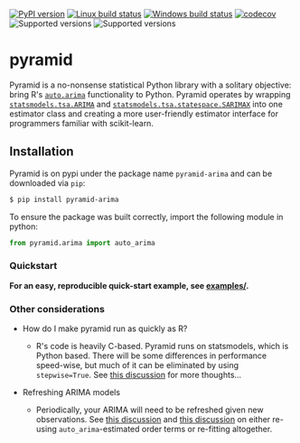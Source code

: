 [![PyPI version](https://badge.fury.io/py/pyramid-arima.svg)](https://badge.fury.io/py/pyramid-arima)
[![Linux build status](https://travis-ci.org/tgsmith61591/pyramid.svg?branch=master)](https://travis-ci.org/tgsmith61591/pyramid)
[![Windows build status](https://ci.appveyor.com/api/projects/status/592vawuu69kd6d21?svg=true)](https://ci.appveyor.com/project/tgsmith61591/pyramid)
[![codecov](https://codecov.io/gh/tgsmith61591/pyramid/branch/master/graph/badge.svg)](https://codecov.io/gh/tgsmith61591/pyramid)
![Supported versions](https://img.shields.io/badge/python-2.7-blue.svg)
![Supported versions](https://img.shields.io/badge/python-3.5-blue.svg)

# pyramid
Pyramid is a no-nonsense statistical Python library with a solitary objective: bring R's
[`auto.arima`](https://www.rdocumentation.org/packages/forecast/versions/7.3/topics/auto.arima)
functionality to Python. Pyramid operates by wrapping
[`statsmodels.tsa.ARIMA`](https://github.com/statsmodels/statsmodels/blob/master/statsmodels/tsa/arima_model.py) and
[`statsmodels.tsa.statespace.SARIMAX`](https://github.com/statsmodels/statsmodels/blob/master/statsmodels/tsa/statespace/sarimax.py)
into one estimator class and creating a more user-friendly estimator interface for programmers familiar with scikit-learn.


## Installation

Pyramid is on pypi under the package name `pyramid-arima` and can be downloaded via `pip`:

```bash
$ pip install pyramid-arima
```

To ensure the package was built correctly, import the following module in python:

```python
from pyramid.arima import auto_arima
```


### Quickstart

__For an easy, reproducible quick-start example, see [examples/](examples/quick_start_example.ipynb).__


### Other considerations

- How do I make pyramid run as quickly as R?
  - R's code is heavily C-based. Pyramid runs on statsmodels, which is Python based. There will be some differences in performance
    speed-wise, but much of it can be eliminated by using `stepwise=True`. See [this discussion](https://stackoverflow.com/questions/40871602/sarimax-model-fitting-too-slow-in-statsmodels)
    for more thoughts...

- Refreshing ARIMA models
  - Periodically, your ARIMA will need to be refreshed given new observations. See [this discussion](https://stats.stackexchange.com/questions/34139/updating-arima-models-at-frequent-intervals)
    and [this discussion](https://stats.stackexchange.com/questions/57745/what-do-you-consider-a-new-model-versus-an-updated-model-time-series)
    on either re-using `auto_arima`-estimated order terms or re-fitting altogether.
